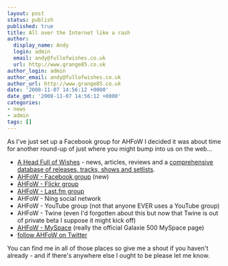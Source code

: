 ```yaml
---
layout: post
status: publish
published: true
title: All over the Internet like a rash
author:
  display_name: Andy
  login: admin
  email: andy@fullofwishes.co.uk
  url: http://www.grange85.co.uk
author_login: admin
author_email: andy@fullofwishes.co.uk
author_url: http://www.grange85.co.uk
date: '2008-11-07 14:56:12 +0000'
date_gmt: '2008-11-07 14:56:12 +0000'
categories:
- news
- admin
tags: []
---
```

<p>As I've just set up a Facebook group for AHFoW I decided it was about time for another round-up of just where you might bump into us on the web...</p>
<ul>
<li><a href="http://www.fullofwishes.co.uk">A Head Full of Wishes</a>  - news, articles, reviews and a <a href="http://db.fullofwishes.co.uk">comprehensive database of releases, tracks, shows and setlists</a>.</li>
<li><a href="http://www.facebook.com/group.php?gid=47035899016">AHFoW - Facebook group</a> (new)</li>
<li><a href="http://flickr.com/groups/aheadfullofwishes/">AHFoW - Flickr group</a></li>
<li><a href="http://www.last.fm/group/A+Head+Full+of+Wishes">AHFoW - Last.fm group</a></li>
<li><span class="removed_link" title="http://fullofwishes.ning.com/">AHFoW - Ning social network</span></li>
<li><span class="removed_link" title="http://youtube.com/group/fullofwishes">AHFoW - YouTube group</span> (not that anyone EVER uses a YouTube group)</li>
<li><span class="removed_link" title="http://www.twine.com/twine/a-head-full-of-wishes">AHFoW - Twine </span>(even I'd forgotten about this but now that Twine is out of private beta I suppose it might kick off) </li>
<li><a href="http://www.myspace.com/galaxie500official">AHFoW - MySpace</a> (really the official Galaxie 500 MySpace page)</li>
<li><a href="http://twitter.com/ahfow">follow AHFoW on Twitter</a></li>
</ul>
<p>You can find me in all of those places so give me a shout if you haven't already - and if there's anywhere else I ought to be please let me know.</p>
